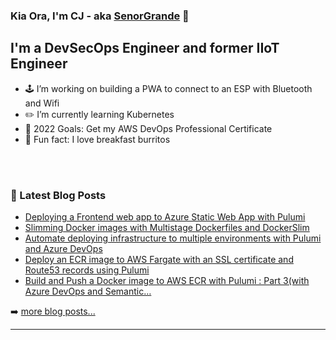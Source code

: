### Kia Ora, I'm CJ - aka [SenorGrande][website] 👋

<!-- [![Website](https://img.shields.io/website?label=senorgrande.github.io&style=for-the-badge&url=https%3A%2F%2Fsenorgrande.github.io)](https://senorgrande.github.io) -->

## I'm a DevSecOps Engineer and former IIoT Engineer

- 🕹️ I’m working on building a PWA to connect to an ESP with Bluetooth and Wifi
- ✏️ I’m currently learning Kubernetes
- 🥅 2022 Goals: Get my AWS DevOps Professional Certificate
- 🌯 Fun fact: I love breakfast burritos

<br />
<br />

### 📕 Latest Blog Posts

<!-- BLOG-POST-LIST:START -->
- [Deploying a Frontend web app to Azure Static Web App with Pulumi](https://cj-hewett.medium.com/deploying-a-frontend-web-app-to-azure-static-web-app-with-pulumi-279347e59782?source=rss-1b88832fa9b8------2)
- [Slimming Docker images with Multistage Dockerfiles and DockerSlim](https://cj-hewett.medium.com/slimming-docker-images-with-multistage-dockerfiles-and-dockerslim-d3efc325e10b?source=rss-1b88832fa9b8------2)
- [Automate deploying infrastructure to multiple environments with Pulumi and Azure DevOps](https://cj-hewett.medium.com/automate-deploying-infrastructure-to-multiple-environments-with-pulumi-and-azure-devops-ac0e2b975b37?source=rss-1b88832fa9b8------2)
- [Deploy an ECR image to AWS Fargate with an SSL certificate and Route53 records using Pulumi](https://cj-hewett.medium.com/deploy-an-ecr-image-to-aws-fargate-with-an-ssl-certificate-and-route53-records-using-pulumi-357f4cadec55?source=rss-1b88832fa9b8------2)
- [Build and Push a Docker image to AWS ECR with Pulumi : Part 3&lpar;with Azure DevOps and Semantic…](https://cj-hewett.medium.com/build-and-push-a-docker-image-to-aws-ecr-with-pulumi-part-3-with-azure-devops-and-semantic-cf8c06b7016e?source=rss-1b88832fa9b8------2)
<!-- BLOG-POST-LIST:END -->

➡️ [more blog posts...](https://medium.com/@cj-hewett)

---

<!-- <img align="left" alt="SenorGrande's Github Stats" src="https://github-readme-stats.codestackr.vercel.app/api?username=SenorGrande&show_icons=true&hide_border=true" /> -->


[website]: https://senorgrande.github.io
